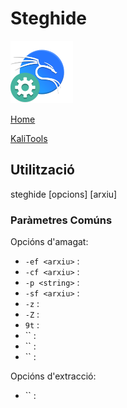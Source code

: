 # Steghide

![](./img/kali-tools-icon-missing.png)

[Home](../../../README.md)

[KaliTools](https://www.kali.org/tools/steghide/)

## Utilització

steghide [opcions] [arxiu]

### Paràmetres Comúns

Opcións d'amagat:
 - `-ef <arxiu>` :
 - `-cf <arxiu>` :
 - `-p <string>` :
 - `-sf <arxiu>` :
 - `-z` :
 - `-Z` :
 - `9t` :
 - `` :
 - `` :
 - `` :
  

Opcións d'extracció:
 - `` :